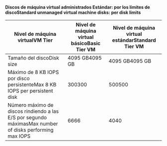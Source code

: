 <span data-ttu-id="92abc-101">**Discos de máquina virtual administrados Estándar: por los límites de disco**</span><span class="sxs-lookup"><span data-stu-id="92abc-101">**Standard unmanaged virtual machine disks: per disk limits**</span></span>

| <span data-ttu-id="92abc-102">Nivel de máquina virtual</span><span class="sxs-lookup"><span data-stu-id="92abc-102">VM Tier</span></span> | <span data-ttu-id="92abc-103">Nivel de máquina virtual básico</span><span class="sxs-lookup"><span data-stu-id="92abc-103">Basic Tier VM</span></span> | <span data-ttu-id="92abc-104">Nivel de máquina virtual estándar</span><span class="sxs-lookup"><span data-stu-id="92abc-104">Standard Tier VM</span></span> |
| --- | --- | --- |
| <span data-ttu-id="92abc-105">Tamaño del disco</span><span class="sxs-lookup"><span data-stu-id="92abc-105">Disk size</span></span> |<span data-ttu-id="92abc-106">4095 GB</span><span class="sxs-lookup"><span data-stu-id="92abc-106">4095 GB</span></span> |<span data-ttu-id="92abc-107">4095 GB</span><span class="sxs-lookup"><span data-stu-id="92abc-107">4095 GB</span></span> |
| <span data-ttu-id="92abc-108">Máximo de 8 KB IOPS por disco persistente</span><span class="sxs-lookup"><span data-stu-id="92abc-108">Max 8 KB IOPS per persistent disk</span></span> |<span data-ttu-id="92abc-109">300</span><span class="sxs-lookup"><span data-stu-id="92abc-109">300</span></span> |<span data-ttu-id="92abc-110">500</span><span class="sxs-lookup"><span data-stu-id="92abc-110">500</span></span> |
| <span data-ttu-id="92abc-111">Número máximo de discos rindiendo a las E/S por segundo máximas</span><span class="sxs-lookup"><span data-stu-id="92abc-111">Max number of disks performing max IOPS</span></span> |<span data-ttu-id="92abc-112">66</span><span class="sxs-lookup"><span data-stu-id="92abc-112">66</span></span> |<span data-ttu-id="92abc-113">40</span><span class="sxs-lookup"><span data-stu-id="92abc-113">40</span></span> |

